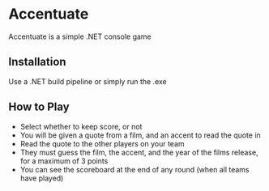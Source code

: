 # Accentuate

Accentuate is a simple .NET console game

## Installation

Use a .NET build pipeline or simply run the .exe

## How to Play

- Select whether to keep score, or not
- You will be given a quote from a film, and an accent to read the quote in
- Read the quote to the other players on your team
- They must guess the film, the accent, and the year of the films release, for a maximum of 3 points
- You can see the scoreboard at the end of any round (when all teams have played)